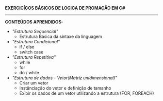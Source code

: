 **EXERCICÍCOS BÁSICOS DE LOGICA DE PROMAÇÃO EM C#**
________________________________________________________________________________________

**CONTEÚDOS APRENDIDOS:**

* *"Estrutura Sequencial"*
    * Estrutura Básica da sintaxe da linguagem
* *"Estrutura Condicional"*
    * if / else
    * switch case
* *"Estrutura Repetitiva"*
    * while
    * for
    * do / while
* *"Estrutura de dados - Vetor(Matriz unidimensional)"*
    * Criar um vetor
    * Instânciação do vetor e definição de tamanho
    * Exibir os dados de um vetor utilizando a estrutura (FOR, FOREACH)